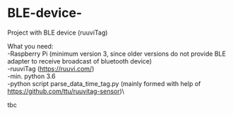 # BLE-device-
Project with BLE device (ruuviTag)

What you need:\
-Raspberry Pi (minimum version 3, since older versions do not provide BLE adapter to receive broadcast of bluetooth device)\
-ruuviTag (https://ruuvi.com/)\
-min. python 3.6\
-python script parse_data_time_tag.py (mainly formed with help of https://github.com/ttu/ruuvitag-sensor)\

tbc
